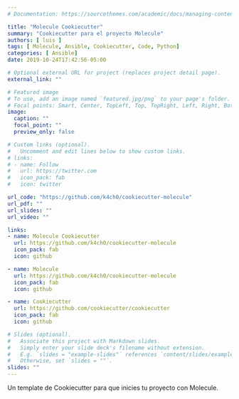 ```yaml
---
# Documentation: https://sourcethemes.com/academic/docs/managing-content/

title: "Molecule Cookiecutter"
summary: "Cookiecutter para el proyecto Molecule"
authors: [ luis ]
tags: [ Molecule, Ansible, Cookiecutter, Code, Python]
categories: [ Ansible]
date: 2019-10-24T17:42:56-05:00

# Optional external URL for project (replaces project detail page).
external_link: ""

# Featured image
# To use, add an image named `featured.jpg/png` to your page's folder.
# Focal points: Smart, Center, TopLeft, Top, TopRight, Left, Right, BottomLeft, Bottom, BottomRight.
image:
  caption: ""
  focal_point: ""
  preview_only: false

# Custom links (optional).
#   Uncomment and edit lines below to show custom links.
# links:
# - name: Follow
#   url: https://twitter.com
#   icon_pack: fab
#   icon: twitter

url_code: "https://github.com/k4ch0/cookiecutter-molecule"
url_pdf: ""
url_slides: ""
url_video: ""

links:
- name: Molecule Cookiecutter
  url: https://github.com/k4ch0/cookiecutter-molecule
  icon_pack: fab
  icon: github

- name: Molecule
  url: https://github.com/k4ch0/cookiecutter-molecule
  icon_pack: fab
  icon: github

- name: Cookiecutter
  url: https://github.com/cookiecutter/cookiecutter
  icon_pack: fab
  icon: github

# Slides (optional).
#   Associate this project with Markdown slides.
#   Simply enter your slide deck's filename without extension.
#   E.g. `slides = "example-slides"` references `content/slides/example-slides.md`.
#   Otherwise, set `slides = ""`.
slides: ""
---
```


Un template de Cookiecutter para que inicies tu proyecto con Molecule.